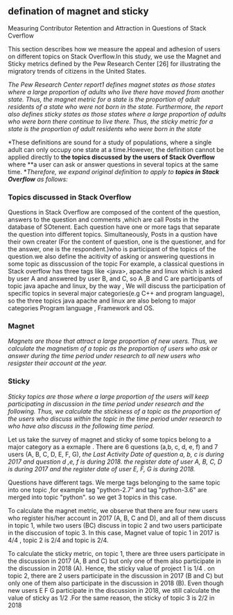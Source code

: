 ## defination of magnet and sticky

Measuring Contributor Retention and Attraction in Questions of Stack Cverflow

This section describes how we measure the appeal and adhesion of users on different topics on Stack Overflow.In this study, we use the Magnet and Sticky metrics defined by the Pew Research Center [26] for illustrating the migratory trends of citizens in the United States.

*The Pew Research Center report1 defines magnet states as those states where a large proportion of adults who live there have moved from another state. Thus, the magnet metric for a state is the proportion of adult residents of a state who were not born in the state. Furthermore, the report also defines sticky states as those states where a large proportion of adults who were born there continue to live there. Thus, the sticky metric for a state is the proportion of adult residents who were born in the state*

*These definitions are sound for a study of populations, where a single adult can only occupy one state at a time.However, the definition cannot be applied directly to **the topics discussed by the users of Stack Overflow** where **a user can ask or answer questions in several topics at the same time. **Therefore, we expand original definition to apply to **topics in Stack Overflow** as follows:*

### **Topics discussed in Stack Overflow**
Questions in Stack Overflow are composed of the content of the question, answers to the question and comments ,which are call Posts in the database of SOtenent. Each question have one or more tags that separate the question into different topics. Simultaneously, Posts in a qustion have their own creater (For the content of question, one is the questioner, and for the answer, one is the respondent.)who is participant of the topics of the question.we also define the acitivity of asking or answering questions in some topic as disscussion of the topic
For example, a classical questions in Stack overflow has three tags like \<java\>, apache and linux which is asked by user A and answered by user B, and C, so A ,B and C are  participants of topic java apache and linux, by the way , We will discuss the participation of specific topics in several major categories(e.g C++ and program language), so the three topics java apache and linux are also belong to  major categories Program language , Framework and OS.

### **Magnet**
*Magnets are those that attract a large proportion of new users. Thus, we calculate the magnetism of a topic as the proportion of users who ask or answer during the time period under research to all new users who resigster their account at the year.*

### **Sticky**
*Sticky topics are those where a large proportion of the users will keep participating in discussion in the time period under research and the following. Thus, we calculate the stickiness of a topic as the proportion of the users who discuss within the topic in the time period under research to who have also discuss in the following time period.*



Let us take the survey of magnet and sticky of some topics belong to a major category as a exmaple . There are 6 questions (a,b, c, d, e, f) and 7 users (A, B, C, D, E, F, G), *the Last Activity Date of question a, b, c is during 2017 and question d ,e, f is during 2018. the register date of user A, B, C, D is during 2017 and  the register date of user E, F, G is during 2018.*

Questions have different tags. We merge tags belonging to the same topic into one topic ,for example tag "python-2.7" and tag "python-3.6" are merged into topic "python". so we get 3 topics in this case.

To calculate the magnet metric, we observe that there are four new users who register his/her account in 2017  (A, B, C and D), and all of them discuss in topic 1, while two users (BC) discuss in topic 2 and two users participate in the disccusion of topic 3. In this case, Magnet value of topic 1 in 2017 is 4/4 , topic 2 is 2/4 and topic is 2/4. 

To calculate the sticky metric, on topic 1, there are three users participate in the discussion in 2017 (A, B and C) but only one of them also  participate in the discussion in 2018 (A). Hence, the sticky value of project 1 is 1/4 . on topic 2, there are 2 users participate in the discussion in 2017 (B and C) but only one of them also  participate in the discussion in 2018 (B). Even though new users E F G participate in the discussion in 2018, we still calculate the value of sticky as 1/2 .For the same reason, the sticky of topic 3 is 2/2 in 2018